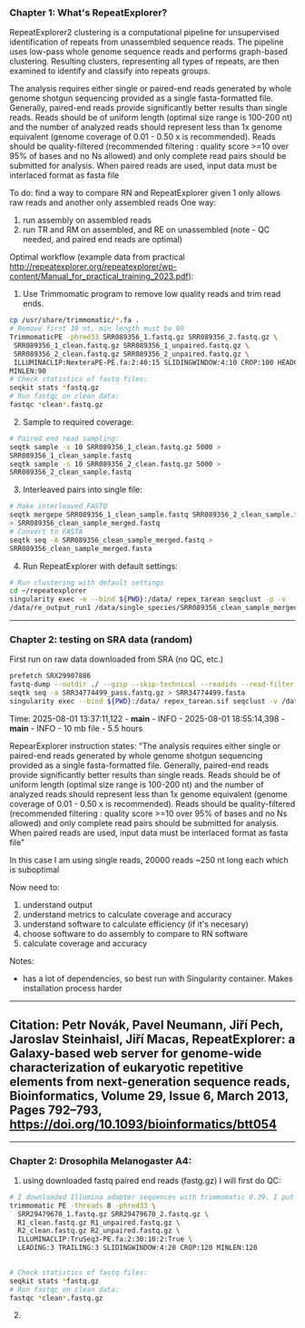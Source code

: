 ### Chapter 1: What's RepeatExplorer?
RepeatExplorer2 clustering is a computational pipeline for unsupervised identification of repeats from unassembled sequence reads. 
The pipeline uses low-pass whole genome sequence reads and performs graph-based clustering. 
Resulting clusters, representing all types of repeats, are then examined to identify and classify into repeats groups.

The analysis requires either single or paired-end reads generated by whole genome shotgun sequencing provided as a single fasta-formatted file.
Generally, paired-end reads provide significantly better results than single reads. 
Reads should be of uniform length (optimal size range is 100-200 nt) 
and the number of analyzed reads should represent less than 1x genome equivalent (genome coverage of 0.01 - 0.50 x is recommended). 
Reads should be quality-filtered (recommended filtering : quality score >=10 over 95% of bases and no Ns allowed)
and only complete read pairs should be submitted for analysis. 
When paired reads are used, input data must be interlaced format as fasta file

To do:
find a way to compare RN and RepeatExplorer given 1 only allows raw reads and another only assembled reads
One way: 
1) run assembly on assembled reads
2) run TR and RM on assembled, and RE on unassembled (note - QC needed, and paired end reads are optimal)


Optimal workflow (example data from practical http://repeatexplorer.org/repeatexplorer/wp-content/Manual_for_practical_training_2023.pdf):
1) Use Trimmomatic program to remove low quality reads and trim read ends. 
```bash
cp /usr/share/trimmomatic/*.fa .
# Remove first 10 nt, min length must be 90
TrimmomaticPE -phred33 SRR089356_1.fastq.gz SRR089356_2.fastq.gz \
 SRR089356_1_clean.fastq.gz SRR089356_1_unpaired.fastq.gz \
 SRR089356_2_clean.fastq.gz SRR089356_2_unpaired.fastq.gz \
 ILLUMINACLIP:NexteraPE-PE.fa:2:40:15 SLIDINGWINDOW:4:10 CROP:100 HEADCROP:10
MINLEN:90
# Check statistics of fastq files:
seqkit stats *fastq.gz
# Run fastqc on clean data:
fastqc *clean*.fastq.gz
```

2) Sample to required coverage:
```bash
# Paired end read sampling:
seqtk sample -s 10 SRR089356_1_clean.fastq.gz 5000 >
SRR089356_1_clean_sample.fastq
seqtk sample -s 10 SRR089356_2_clean.fastq.gz 5000 >
SRR089356_2_clean_sample.fastq
```

3) Interleaved pairs into single file:
```bash
# Make interleaved FASTQ
seqtk mergepe SRR089356_1_clean_sample.fastq SRR089356_2_clean_sample.fastq
> SRR089356_clean_sample_merged.fastq
# Convert to FASTA
seqtk seq -A SRR089356_clean_sample_merged.fastq >
SRR089356_clean_sample_merged.fasta
```

4) Run RepeatExplorer with default settings:
```bash
# Run clustering with default settings
cd ~/repeatexplorer
singularity exec -e --bind ${PWD}:/data/ repex_tarean seqclust -p -v
/data/re_output_run1 /data/single_species/SRR089356_clean_sample_merged.fasta
```

---
### Chapter 2: testing on SRA data (random)
First run on raw data downloaded from SRA (no QC, etc.)
```bash
prefetch SRX29907886
fastq-dump --outdir ./ --gzip --skip-technical --readids --read-filter pass --dumpbase --split-3 SRR34774499.sra
seqtk seq -a SRR34774499_pass.fastq.gz > SRR34774499.fasta
singularity exec --bind ${PWD}:/data/ repex_tarean.sif seqclust -v /data/re_output /data/SRR34774499.fasta
```

Time:
2025-08-01 13:37:11,122 - __main__ - INFO -
2025-08-01 18:55:14,398 - __main__ - INFO -
10 mb file - 5.5 hours

RepearExplorer instruction states:
"The analysis requires either single or paired-end reads generated by whole genome shotgun sequencing provided as a single fasta-formatted file. Generally, paired-end reads provide significantly better results than single reads. Reads should be of uniform length (optimal size range is 100-200 nt) and the number of analyzed reads should represent less than 1x genome equivalent (genome coverage of 0.01 - 0.50 x is recommended). Reads should be quality-filtered (recommended filtering : quality score >=10 over 95% of bases and no Ns allowed) and only complete read pairs should be submitted for analysis. When paired reads are used, input data must be interlaced format as fasta file"

In this case I am using single reads, 20000 reads ~250 nt long each which is suboptimal

Now need to:
1) understand output
2) understand metrics to calculate coverage and accuracy
3) understand software to calculate efficiency (if it's necesary)
4) choose software to do assembly to compare to RN software
5) calculate coverage and accuracy

Notes:
- has a lot of dependencies, so best run with Singularity container. Makes installation process harder

-----
Citation:
Petr Novák, Pavel Neumann, Jiří Pech, Jaroslav Steinhaisl, Jiří Macas, RepeatExplorer: a Galaxy-based web server for genome-wide characterization of eukaryotic repetitive elements from next-generation sequence reads, Bioinformatics, Volume 29, Issue 6, March 2013, Pages 792–793, https://doi.org/10.1093/bioinformatics/btt054
-----

---
### Chapter 2: Drosophila Melanogaster A4:
1) using downloaded fastq paired end reads (fastg.gz) I will first do QC:

```bash
# I downloaded Illumina adapter sequences with trimmomatic 0.39. I put it into raw_QC folder and copied fastq.gz files in there as well. Since I used conda installation of trimmomatic it used adapters that come with the software from conda and downloading adapters was not necesary
trimmomatic PE -threads 8 -phred33 \
  SRR29479670_1.fastq.gz SRR29479670_2.fastq.gz \
  R1_clean.fastq.gz R1_unpaired.fastq.gz \
  R2_clean.fastq.gz R2_unpaired.fastq.gz \
  ILLUMINACLIP:TruSeq3-PE.fa:2:30:10:2:True \
  LEADING:3 TRAILING:3 SLIDINGWINDOW:4:20 CROP:120 MINLEN:120
 

# Check statistics of fastq files:
seqkit stats *fastq.gz
# Run fastqc on clean data:
fastqc *clean*.fastq.gz
```
2) 

